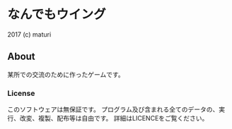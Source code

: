 # なんでもウイング

2017 (c) maturi

## About

某所での交流のために作ったゲームです。

### License

このソフトウェアは無保証です。
プログラム及び含まれる全てのデータの、実行、改変、複製、配布等は自由です。
詳細はLICENCEをご覧ください。
